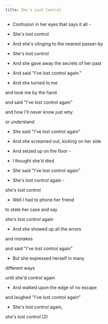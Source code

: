 ```yaml
---
title: She's Lost Control
---
```


- Confusion in her eyes that says it all -

- She's lost control

- And she's clinging to the nearest passer-by

- She's lost control

- And she gave away the secrets of her past

- And said "I've lost control again."



- And she turned to me

and took me by the hand

and said "I've lost control again"

and how I'll never know just why

or understand

- She said "I've lost control again"

- And she screamed out, kicking on her side

- And seized up on the floor -

- I thought she'd died

- She said "I've lost control again"

- She's lost control again -

she's lost control



- Well I had to phone her friend

to state her case and say

she's lost control again

- And she showed up all the errors

and mistakes

and said "I've lost control again"

- But she expressed herself in many

different ways

until she'd control again

- And walked upon the edge of no escape

and laughed "I've lost control again"

- She's lost control again,

she's lost control (2)







